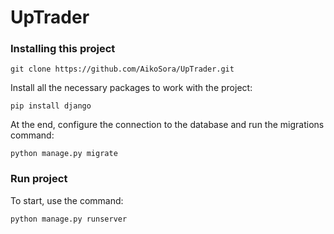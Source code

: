 # UpTrader

### Installing this project
```shell
git clone https://github.com/AikoSora/UpTrader.git
```

Install all the necessary packages to work with the project:
```shell
pip install django
```

At the end, configure the connection to the database and run the migrations command:
```shell
python manage.py migrate
```

### Run project

To start, use the command:
```shell
python manage.py runserver
```
